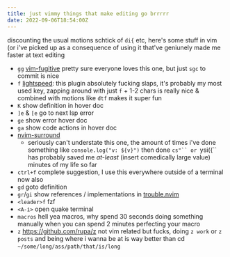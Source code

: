 ```yaml
---
title: just vimmy things that make editing go brrrrr
date: 2022-09-06T18:54:00Z
---
```


discounting the usual motions schtick of `di{` etc, here's some stuff in vim (or
i've picked up as a consequence of using it that've geniunely made me faster at
text editing

- `gg` [vim-fugitive](https://github.com/tpope/vim-fugitive) pretty sure
  everyone loves this one, but just `sgc` to commit is nice
- `f` [lightspeed](https://github.com/ggandor/lightspeed.nvim): this plugin
  absolutely fucking slaps, it's probably my most used key, zapping around with
  just `f` + 1-2 chars is really nice & combined with motions like `dtf` makes
  it super fun
- `K` show definition in hover doc
- `]e` & `[e` go to next lsp error
- `ge` show error hover doc
- `ga` show code actions in hover doc
- [nvim-surround](https://github.com/kylechui/nvim-surround)
  - seriously can't understate this one, the amount of times i've done something
    like `console.log("v: ${v}")` then done ` cs"`` or  `ysi({`` has probably
    saved me _at-least_ (insert comedically large value) minutes of my life so
    far
- `ctrl+f` complete suggestion, I use this everywhere outside of a terminal now
  also
- `gd` goto definition
- `gr`/`gi` show references / implementations in
  [trouble.nvim](https://github.com/folke/trouble.nvim)
- `<leader>f` fzf
- `<A-i>` open quake terminal
- `macros` hell yea macros, why spend 30 seconds doing something manually when
  you can spend 2 minutes perfecting your macro
- `z` <https://github.com/rupa/z> not vim related but fucks, doing `z work` or
  `z posts` and being where i wanna be at is way better than cd
  `~/some/long/ass/path/that/is/long`
